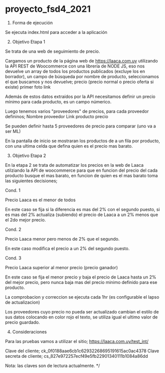 # proyecto_fsd4_2021


1. Forma de ejecución

Se ejecuta index.html para acceder a la aplicación

2. Objetivo Etapa 1

Se trata de una web de seguimiento de precio. 

Cargamos un producto de la página web de https://laaca.com.uy utilizando la API REST de Woocommerce con una librería de NODE JS, eso nos devuelve un array de todos los productos publicados (excluye los en borrador), un campo de búsqueda por nombre de producto, seleccionamos el que buscamos y nos devuelve;
                                                                                                    precio (precio normal o precio oferta si existe)
                                                                                                    primer foto
                                                                                                    link

Además de estos datos extraídos por la API necesitamos definir un precio mínimo para cada producto, es un campo númerico.

Luego tenemos varios "proveedores" de precios, para cada proveedor defininos;
                                                                            Nombre proveedor
                                                                            Link producto
                                                                            precio
                                                                            
Se pueden definir hasta 5 proveedores de precio para comparar (uno va a ser ML)

En la pantalla de inicio se mostraran los productos de a un fila por producto, con una ultima celda que defina quien es el precio mas barato.

3. Objetivo Etapa 2

En la etapa 2 se trata de automatizar los precios en la web de Laaca utilziando la API de woocommerce para que en funcion del precio del cada producto busque el mas barato, en funcion de quien es el mas barato toma las siguientes decisiones;

Cond. 1

Precio Laaca es el menor de todos

En este caso se fija si la diferencia es mas del 2% con el segundo puesto, si es mas del 2% actualiza (subiendo) el precio de Laaca a un 2% menos que el 2do mejor precio.

Cond. 2

Precio Laaca menor pero menos de 2% que el segundo.

En este caso modifica el precio a un 2% del segundo puesto.

Cond. 3

Precio Laaca superior al menor precio (precio ganador)

En este caso se fija el menor precio y baja el precio de Laaca hasta un 2% del mejor precio, pero nunca baja mas del precio minimo definido para ese producto.

La comprobacion y correccion se ejecuta cada 1hr (es configurable el lapso de actualizacion)

Los proveedores cuyo precio no pueda ser actualizado cambian el estilo de sus datos colocando en color rojo el texto, se utiliza igual el ultimo valor de precio guardado.

4. Consideraciones

Para las pruebas vamos a utilizar el sitio; https://laaca.com.uy/test_int/



Clave del cliente; ck_0f0188aae6cb1c62932268695191615ac0ac4378
Clave secreta de cliente; cs_827e972257ecf49e5fb22901340111b1084a86dd

Nota: las claves son de lectura actualmente. */
